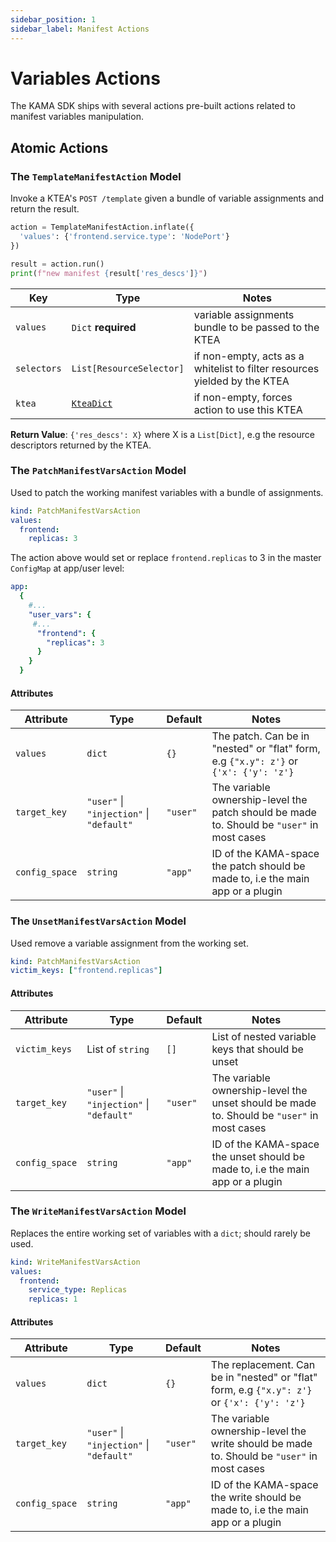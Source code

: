 ```yaml
---
sidebar_position: 1
sidebar_label: Manifest Actions
---
```


# Variables Actions
 
The KAMA SDK ships with several actions pre-built actions related
to manifest variables manipulation.

## Atomic Actions

### The `TemplateManifestAction` Model

Invoke a KTEA's `POST /template` given a bundle of variable assignments
and return the result.

```python
action = TemplateManifestAction.inflate({
  'values': {'frontend.service.type': 'NodePort'}
})

result = action.run()
print(f"new manifest {result['res_descs']}")
```


| Key         | Type                                                               | Notes                                                                     |
|-------------|--------------------------------------------------------------------|---------------------------------------------------------------------------|
| `values`    | `Dict` **required**                                                | variable assignments bundle to be passed to the KTEA                      |
| `selectors` | `List[ResourceSelector]`                                           | if non-empty, acts as a whitelist to filter resources yielded by the KTEA |
| `ktea`      | [`KteaDict`](/concepts/ktea-concept#how-kamas-interact-with-kteas) | if non-empty, forces action to use this KTEA                              |


**Return Value**: `{'res_descs': X}` where X is a `List[Dict]`, 
e.g the resource descriptors returned by the KTEA. 



### The `PatchManifestVarsAction` Model

Used to patch the working manifest variables with a bundle of assignments.


```yaml
kind: PatchManifestVarsAction
values:
  frontend:
  	replicas: 3

```

The action above would set or replace `frontend.replicas` to 3 in the master `ConfigMap` at app/user level:

```yaml title="<app namespace>/configmaps/master"
app:
  {
  	#...
  	"user_vars": {
  	 #...
  	  "frontend": {
  	  	"replicas": 3
  	  }
  	}
  }

```


#### Attributes

| Attribute      | Type                                     | Default  | Notes                                                                                      |
|----------------|------------------------------------------|----------|--------------------------------------------------------------------------------------------|
| `values`       | `dict`                                   | `{}`     | The patch. Can be in "nested" or "flat" form, e.g `{"x.y": z'}` or `{'x': {'y': 'z'}`      |
| `target_key`   | `"user"` \| `"injection"` \| `"default"` | `"user"` | The variable ownership-level the patch should be made to. Should be `"user"` in most cases |
| `config_space` | `string`                                 | `"app"`  | ID of the KAMA-space the patch should be made to, i.e the main app or a plugin             |





### The `UnsetManifestVarsAction` Model

Used remove a variable assignment from the working set.


```yaml
kind: PatchManifestVarsAction
victim_keys: ["frontend.replicas"]

```


#### Attributes


| Attribute      | Type                                     | Default  | Notes                                                                                      |
|----------------|------------------------------------------|----------|--------------------------------------------------------------------------------------------|
| `victim_keys`  | List of `string`                         | `[]`     | List of nested variable keys that should be unset                                          |
| `target_key`   | `"user"` \| `"injection"` \| `"default"` | `"user"` | The variable ownership-level the unset should be made to. Should be `"user"` in most cases |
| `config_space` | `string`                                 | `"app"`  | ID of the KAMA-space the unset should be made to, i.e the main app or a plugin             |



### The `WriteManifestVarsAction` Model

Replaces the entire working set of variables with a `dict`; should rarely be used.


```yaml
kind: WriteManifestVarsAction
values:
  frontend:
  	service_type: Replicas
    replicas: 1

```


#### Attributes


| Attribute      | Type                                     | Default  | Notes                                                                                      |
|----------------|------------------------------------------|----------|--------------------------------------------------------------------------------------------|
| `values`       | `dict`                                   | `{}`     | The replacement. Can be in "nested" or "flat" form, e.g `{"x.y": z'}` or `{'x': {'y': 'z'}`      |
| `target_key`   | `"user"` \| `"injection"` \| `"default"` | `"user"` | The variable ownership-level the write should be made to. Should be `"user"` in most cases |
| `config_space` | `string`                                 | `"app"`  | ID of the KAMA-space the write should be made to, i.e the main app or a plugin             |
